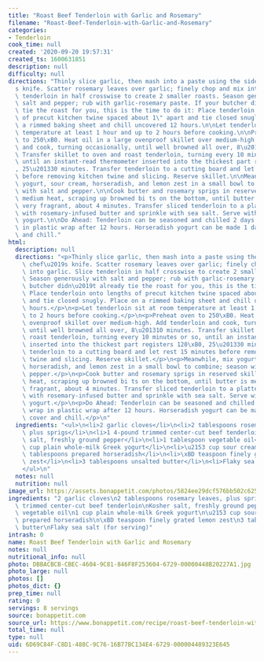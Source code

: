 ```yaml
---
title: "Roast Beef Tenderloin with Garlic and Rosemary"
filename: "Roast-Beef-Tenderloin-with-Garlic-and-Rosemary"
categories:
- Tenderloin
cook_time: null
created: '2020-09-20 19:57:31'
created_ts: 1600631851
description: null
difficulty: null
directions: "Thinly slice garlic, then mash into a paste using the side of a chef\u2019\
  s knife. Scatter rosemary leaves over garlic; finely chop and mix into garlic. Slice\
  \ tenderloin in half crosswise to create 2 smaller roasts. Season generously with\
  \ salt and pepper; rub with garlic-rosemary paste. If your butcher didn\u2019t already\
  \ tie the roast for you, this is the time to do it: Place tenderloin onto lengths\
  \ of precut kitchen twine spaced about 1\" apart and tie closed snugly. Place on\
  \ a rimmed baking sheet and chill uncovered 12 hours.\n\nLet tenderloin sit at room\
  \ temperature at least 1 hour and up to 2 hours before cooking.\n\nPreheat oven\
  \ to 250\xB0. Heat oil in a large ovenproof skillet over medium-high. Add tenderloin\
  \ and cook, turning occasionally, until well browned all over, 8\u201310 minutes.\
  \ Transfer skillet to oven and roast tenderloin, turning every 10 minutes or so,\
  \ until an instant-read thermometer inserted into the thickest part registers 120\xB0\
  , 25\u201330 minutes. Transfer tenderloin to a cutting board and let rest 15 minutes\
  \ before removing kitchen twine and slicing. Reserve skillet.\n\nMeanwhile, mix\
  \ yogurt, sour cream, horseradish, and lemon zest in a small bowl to combine; season\
  \ with salt and pepper.\n\nCook butter and rosemary sprigs in reserved skillet over\
  \ medium heat, scraping up browned bi ts on the bottom, until butter is melted and\
  \ very fragrant, about 4 minutes. Transfer sliced tenderloin to a platter; drizzle\
  \ with rosemary-infused butter and sprinkle with sea salt. Serve with horseradish\
  \ yogurt.\n\nDo Ahead: Tenderloin can be seasoned and chilled 2 days ahead; wrap\
  \ in plastic wrap after 12 hours. Horseradish yogurt can be made 1 day ahead; cover\
  \ and chill."
html:
  description: null
  directions: "<p>Thinly slice garlic, then mash into a paste using the side of a\
    \ chef\u2019s knife. Scatter rosemary leaves over garlic; finely chop and mix\
    \ into garlic. Slice tenderloin in half crosswise to create 2 smaller roasts.\
    \ Season generously with salt and pepper; rub with garlic-rosemary paste. If your\
    \ butcher didn\u2019t already tie the roast for you, this is the time to do it:\
    \ Place tenderloin onto lengths of precut kitchen twine spaced about 1&quot; apart\
    \ and tie closed snugly. Place on a rimmed baking sheet and chill uncovered 12\
    \ hours.</p>\n<p>Let tenderloin sit at room temperature at least 1 hour and up\
    \ to 2 hours before cooking.</p>\n<p>Preheat oven to 250\xB0. Heat oil in a large\
    \ ovenproof skillet over medium-high. Add tenderloin and cook, turning occasionally,\
    \ until well browned all over, 8\u201310 minutes. Transfer skillet to oven and\
    \ roast tenderloin, turning every 10 minutes or so, until an instant-read thermometer\
    \ inserted into the thickest part registers 120\xB0, 25\u201330 minutes. Transfer\
    \ tenderloin to a cutting board and let rest 15 minutes before removing kitchen\
    \ twine and slicing. Reserve skillet.</p>\n<p>Meanwhile, mix yogurt, sour cream,\
    \ horseradish, and lemon zest in a small bowl to combine; season with salt and\
    \ pepper.</p>\n<p>Cook butter and rosemary sprigs in reserved skillet over medium\
    \ heat, scraping up browned bi ts on the bottom, until butter is melted and very\
    \ fragrant, about 4 minutes. Transfer sliced tenderloin to a platter; drizzle\
    \ with rosemary-infused butter and sprinkle with sea salt. Serve with horseradish\
    \ yogurt.</p>\n<p>Do Ahead: Tenderloin can be seasoned and chilled 2 days ahead;\
    \ wrap in plastic wrap after 12 hours. Horseradish yogurt can be made 1 day ahead;\
    \ cover and chill.</p>\n"
  ingredients: "<ul>\n<li>2 garlic cloves</li>\n<li>2 tablespoons rosemary leaves,\
    \ plus sprigs</li>\n<li>1 4-pound trimmed center-cut beef tenderloin</li>\n<li>Kosher\
    \ salt, freshly ground pepper</li>\n<li>1 tablespoon vegetable oil</li>\n<li>1\
    \ cup plain whole-milk Greek yogurt</li>\n<li>\u2153 cup sour cream</li>\n<li>2\
    \ tablespoons prepared horseradish</li>\n<li>\xBD teaspoon finely grated lemon\
    \ zest</li>\n<li>3 tablespoons unsalted butter</li>\n<li>Flaky sea salt (for serving)</li>\n\
    </ul>\n"
  notes: null
  nutrition: null
image_url: https://assets.bonappetit.com/photos/5824ee29dcf576bb502c625c/16:9/w_1880,c_limit/roast-beef-tenderloin-with-garlic-and-rosemary.jpg
ingredients: "2 garlic cloves\n2 tablespoons rosemary leaves, plus sprigs\n1 4-pound\
  \ trimmed center-cut beef tenderloin\nKosher salt, freshly ground pepper\n1 tablespoon\
  \ vegetable oil\n1 cup plain whole-milk Greek yogurt\n\u2153 cup sour cream\n2 tablespoons\
  \ prepared horseradish\n\xBD teaspoon finely grated lemon zest\n3 tablespoons unsalted\
  \ butter\nFlaky sea salt (for serving)"
intrash: 0
name: Roast Beef Tenderloin with Garlic and Rosemary
notes: null
nutritional_info: null
photo: DBBACBCB-CBEC-4604-9C81-846F8F253604-6729-00000448B20227A1.jpg
photo_large: null
photos: []
photos_dict: {}
prep_time: null
rating: 0
servings: 8 servings
source: bonappetit.com
source_url: https://www.bonappetit.com/recipe/roast-beef-tenderloin-with-garlic-and-rosemary
total_time: null
type: null
uid: 6D69C84F-C8D1-488C-9C76-16B77BC134E4-6729-000004489323E645
---
```

